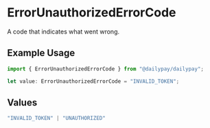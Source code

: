 # ErrorUnauthorizedErrorCode

A code that indicates what went wrong.

## Example Usage

```typescript
import { ErrorUnauthorizedErrorCode } from "@dailypay/dailypay";

let value: ErrorUnauthorizedErrorCode = "INVALID_TOKEN";
```

## Values

```typescript
"INVALID_TOKEN" | "UNAUTHORIZED"
```